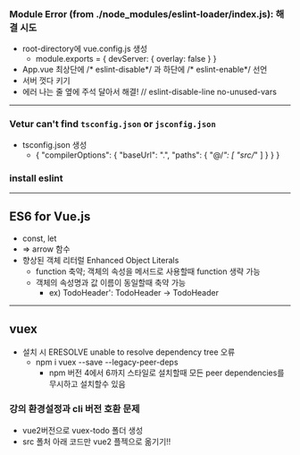 ### Module Error (from ./node_modules/eslint-loader/index.js): 해결 시도
- root-directory에 vue.config.js 생성
  - module.exports = {
    devServer: {
      overlay: false
    }
  }
- App.vue 최상단에 /* eslint-disable*/ 과 하단에  /* eslint-enable*/ 선언
- 서버 껏다 키기
- 에러 나는 줄 옆에 주석 달아서 해결! // eslint-disable-line no-unused-vars
---
### Vetur can't find `tsconfig.json` or `jsconfig.json`
- tsconfig.json 생성
  - {
    "compilerOptions": {
      "baseUrl": ".",
      "paths": {
        "@/*": [
          "src/*"
        ]
      }
    }
  }

### install eslint
---
## ES6 for Vue.js
- const, let
- => arrow 함수
- 향상된 객체 리터럴 Enhanced Object Literals
  - function 축약; 객체의 속성을 메서드로 사용할때 function 생략 가능
  - 객체의 속성명과 값 이름이 동일할때 축약 가능
    - ex) TodoHeader': TodoHeader -> TodoHeader
---
## vuex
- 설치 시 ERESOLVE unable to resolve dependency tree 오류
  - npm i vuex --save --legacy-peer-deps 
    - npm 버전 4에서 6까지 스타일로 설치할때 모든 peer dependencies를 무시하고 설치할수 있음
### 강의 환경설정과 cli 버전 호환 문제
- vue2버전으로 vuex-todo 폴더 생성
- src 폴처 아래 코드만 vue2 플젝으로 옮기기!!